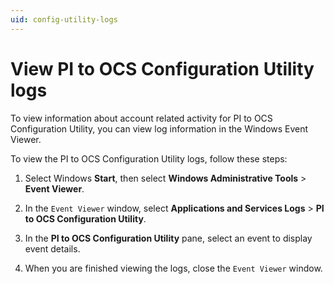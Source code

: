 ```yaml
---
uid: config-utility-logs
---
```


# View PI to OCS Configuration Utility logs

To view information about account related activity for PI to OCS Configuration Utility, you can view log information in the Windows Event Viewer. 

To view the PI to OCS Configuration Utility logs, follow these steps:

1. Select Windows **Start**, then select **Windows Administrative Tools** > **Event Viewer**.
 
1. In the `Event Viewer` window, select **Applications and Services Logs** > **PI to OCS Configuration Utility**.

1. In the **PI to OCS Configuration Utility** pane, select an event to display event details.

1. When you are finished viewing the logs, close the `Event Viewer` window.
